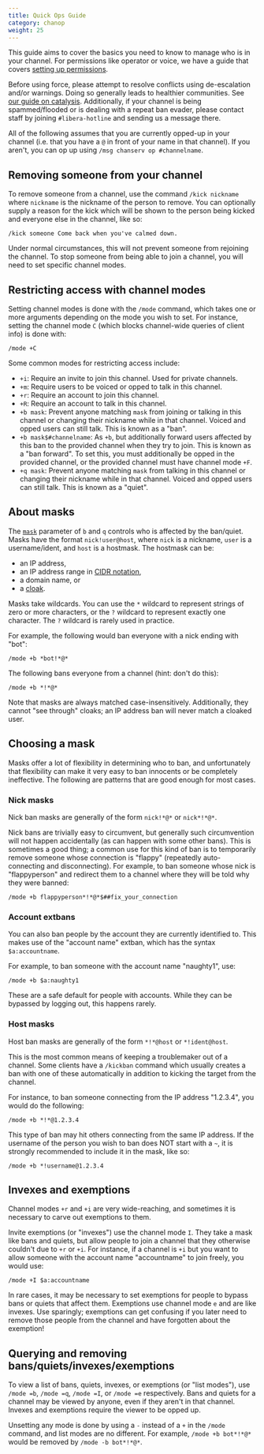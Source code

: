 ```yaml
---
title: Quick Ops Guide
category: chanop
weight: 25
---
```


This guide aims to cover the basics you need to know to
manage who is in your channel. For permissions like operator or voice,
we have a guide that covers [setting up permissions](creatingchannels#setting-up-permissions).

Before using force, please attempt to resolve conflicts
using de-escalation and/or warnings. Doing so generally leads to
healthier communities. See [our guide on catalysis](catalyst).
Additionally, if your channel is being spammed/flooded or is dealing with
a repeat ban evader, please contact staff by joining `#libera-hotline` and
sending us a message there.

All of the following assumes that you are currently opped-up in your channel
(i.e. that you have a `@` in front of your name in that channel).
If you aren't, you can op up using `/msg chanserv op #channelname`.

## Removing someone from your channel

To remove someone from a channel, use the command `/kick nickname`
where `nickname` is the nickname of the person to remove.
You can optionally supply a reason for the kick which will be shown to
the person being kicked and everyone else in the channel, like so:

```irc
/kick someone Come back when you've calmed down.
```

Under normal circumstances,
this will not prevent someone from rejoining the channel.
To stop someone from being able to join a channel,
you will need to set specific channel modes.

## Restricting access with channel modes

Setting channel modes is done with the `/mode` command,
which takes one or more arguments depending on the mode
you wish to set. For instance, setting the channel mode `C`
(which blocks channel-wide queries of client info) is done with:

```irc
/mode +C
```

Some common modes for restricting access include:

- `+i`: Require an invite to join this channel. Used for private channels.
- `+m`: Require users to be voiced or opped to talk in this channel.
- `+r`: Require an account to join this channel.
- `+R`: Require an account to talk in this channel.
- `+b mask`:
Prevent anyone matching `mask` from joining or talking in this channel
or changing their nickname while in that channel.
Voiced and opped users can still talk.
This is known as a "ban".
- `+b mask$#channelname`:
As `+b`, but additionally forward users affected by this ban to
the provided channel when they try to join.
This is known as a "ban forward".
To set this, you must additionally be opped in the provided channel,
or the provided channel must have channel mode `+F`.
- `+q mask`:
Prevent anyone matching `mask` from talking in this channel
or changing their nickname while in that channel.
Voiced and opped users can still talk.
This is known as a "quiet".

## About masks

The [`mask`](channelmodes#masks) parameter of `b` and `q`
controls who is affected by the ban/quiet.
Masks have the format `nick!user@host`, where
`nick` is a nickname, `user` is a username/ident,
and `host` is a hostmask. The hostmask can be:

- an IP address,
- an IP address range in [CIDR notation](https://en.wikipedia.org/wiki/Classless_Inter-Domain_Routing#CIDR_notation),
- a domain name, or
- a [cloak](/guides/cloaks).

Masks take wildcards.
You can use the `*` wildcard to represent strings of zero or more characters,
or the `?` wildcard to represent exactly one character.
The `?` wildcard is rarely used in practice.

For example, the following would ban everyone with a nick ending with "bot":

```irc
/mode +b *bot!*@*
```

The following bans everyone from a channel (hint: don't do this):

```irc
/mode +b *!*@*
```

Note that masks are always matched case-insensitively.
Additionally, they cannot "see through" cloaks; an IP address ban will never
match a cloaked user.

## Choosing a mask

Masks offer a lot of flexibility in determining who to ban,
and unfortunately that flexibility can make it very easy to ban innocents
or be completely ineffective.
The following are patterns that are good enough for most cases.

### Nick masks

Nick ban masks are generally of the form `nick!*@*` or `nick*!*@*`.

Nick bans are trivially easy to circumvent,
but generally such circumvention will not happen accidentally
(as can happen with some other bans).
This is sometimes a good thing; a common use for this kind of ban is to
temporarily remove someone whose connection is "flappy"
(repeatedly auto-connecting and disconnecting).
For example, to ban someone whose nick is "flappyperson" and redirect them to
a channel where they will be told why they were banned:

```irc
/mode +b flappyperson*!*@*$##fix_your_connection
```

### Account extbans

You can also ban people by the account they are currently identified to.
This makes use of the "account name" extban, which has the syntax
`$a:accountname`.

For example, to ban someone with the account name "naughty1", use:

```irc
/mode +b $a:naughty1
```

These are a safe default for people with accounts.
While they can be bypassed by logging out, this happens rarely.

### Host masks

Host ban masks are generally of the form `*!*@host` or `*!ident@host`.

This is the most common means of keeping a troublemaker out of a channel.
Some clients have a `/kickban` command which usually creates a ban with one
of these automatically in addition to kicking the target from the channel.

For instance, to ban someone connecting from the IP address "1.2.3.4",
you would do the following:

```irc
/mode +b *!*@1.2.3.4
```

This type of ban may hit others connecting from the same IP address.
If the username of the person you wish to ban does NOT start with a `~`,
it is strongly recommended to include it in the mask, like so:

```irc
/mode +b *!username@1.2.3.4
```

## Invexes and exemptions

Channel modes `+r` and `+i` are very wide-reaching,
and sometimes it is necessary to carve out exemptions to them.

Invite exemptions (or "invexes") use the channel mode `I`.
They take a mask like bans and quiets, but allow people to join a channel
that they otherwise couldn't due to `+r` or `+i`.
For instance, if a channel is `+i` but you want to allow someone
with the account name "accountname" to join freely, you would use:

```irc
/mode +I $a:accountname
```

In rare cases, it may be necessary to set exemptions for people to
bypass bans or quiets that affect them.
Exemptions use channel mode `e` and are like invexes.
Use sparingly; exemptions can get confusing if you later need to
remove those people from the channel and have forgotten about the exemption!

## Querying and removing bans/quiets/invexes/exemptions

To view a list of bans, quiets, invexes, or exemptions (or "list modes"),
use `/mode =b`, `/mode =q`, `/mode =I`, or `/mode =e` respectively.
Bans and quiets for a channel may be viewed by anyone, even if they aren't in
that channel. Invexes and exemptions require the viewer to be opped up.

Unsetting any mode is done by using a `-` instead of a `+` in
the `/mode` command, and list modes are no different.
For example, `/mode +b bot*!*@*` would be removed by `/mode -b bot*!*@*`.
